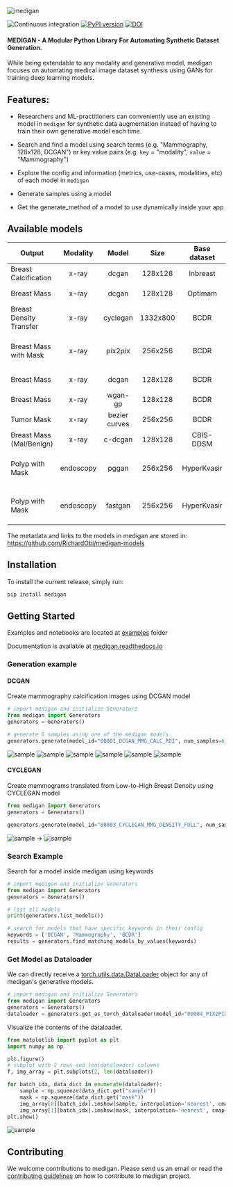 <!-- # MEDIGAN -->
<!-- ![medigan](medigan_logo_1.png) -->
![medigan](docs/source/_static/medigan_logo.png)

![Continuous integration](https://github.com/RichardObi/medigan/actions/workflows/python-ci.yml/badge.svg)
[![PyPI version](https://badge.fury.io/py/medigan.svg)](https://badge.fury.io/py/medigan)
[![DOI](https://zenodo.org/badge/DOI/10.5281/zenodo.6327625.svg)](https://doi.org/10.5281/zenodo.6327625)

#### MEDIGAN - A Modular Python Library For Automating Synthetic Dataset Generation.

While being extendable to any modality and generative model, medigan focuses on automating medical image dataset synthesis using GANs for training deep learning models.

## Features:

- Researchers and ML-practitioners can conveniently use an existing model in `medigan` for synthetic data augmentation instead of having to train their own generative model each time.

- Search and find a model using search terms (e.g. "Mammography, 128x128, DCGAN") or key value pairs (e.g. `key` = "modality", `value` = "Mammography")

- Explore the config and information (metrics, use-cases, modalities, etc) of each model in `medigan`

- Generate samples using a model

- Get the generate_method of a model to use dynamically inside your app

## Available models

| Output                       | Modality |     Model     |   Size   | Base dataset | Sample  |  ID   |
|-----------------------------|:--------:|:-------------:|:--------:|:------------:|:------:|:------:|
| Breast Calcification        |   x-ray  |     dcgan     |  128x128 |   Inbreast   |  ![sample](docs/source/_static/samples/00001.png) | <sub> 00001_DCGAN_MMG_CALC_ROI </sub>  | 
| Breast Mass                 |   x-ray  |     dcgan     |  128x128 |    Optimam   |  ![sample](docs/source/_static/samples/00002.png) | <sub> 00002_DCGAN_MMG_MASS_ROI </sub>         |
| Breast Density Transfer     |   x-ray  |    cyclegan   | 1332x800 |     BCDR     |  ![sample](docs/source/_static/samples/00003.png) | <sub> 00003_CYCLEGAN_MMG_DENSITY_FULL </sub>  |
| Breast Mass with Mask       |   x-ray  |    pix2pix    |  256x256 |     BCDR     |  ![sample](docs/source/_static/samples/00004.png) ![sample](docs/source/_static/samples/00004_mask.png) | <sub> 00004_PIX2PIX_MASKTOMASS_BREAST_MG_SYNTHESIS </sub> |
| Breast Mass                 |   x-ray  |     dcgan     |  128x128 |     BCDR     |  ![sample](docs/source/_static/samples/00005.png) | <sub> 00005_DCGAN_MMG_MASS_ROI </sub>         | 
| Breast Mass                 |   x-ray  |    wgan-gp    |  128x128 |     BCDR     |  ![sample](docs/source/_static/samples/00006.png) | <sub> 00006_WGANGP_MMG_MASS_ROI </sub>        | 
| Tumor Mask                  |   x-ray  |    bezier curves    |  256x256 |     BCDR     |  ![sample](docs/source/_static/samples/00007.png) | <sub> 00007_BEZIERCURVE_TUMOUR_MASK </sub>        | 
| Breast Mass (Mal/Benign)    |   x-ray  |    c-dcgan     |  128x128 |     CBIS-DDSM     |  ![sample](docs/source/_static/samples/00008.png) | <sub> 00008_C-DCGAN_MMG_MASSES </sub>        | 
| Polyp with Mask             |   endoscopy  |    pggan   |  256x256 |     HyperKvasir     |  ![sample](docs/source/_static/samples/00009.png)![sample](docs/source/_static/samples/00009_mask.png) | <sub> 00009_PGGAN_POLYP_PATCHES_W_MASKS </sub>        | 
| Polyp with Mask             |   endoscopy  |    fastgan |  256x256 |     HyperKvasir     |  ![sample](docs/source/_static/samples/00010.png)![sample](docs/source/_static/samples/00010_mask.png) | <sub> 00010_FASTGAN_POLYP_PATCHES_W_MASKS </sub>      | 

[comment]: <> (| Spine Bone Cement Injection |    CT    |    biceps     |  128x128 |     VerSe    | <sub> to be announced </sub>                  |        |)

The metadata and links to the models in medigan are stored in: https://github.com/RichardObi/medigan-models

## Installation
To install the current release, simply run:
```python
pip install medigan
```

## Getting Started
Examples and notebooks are located at [examples](examples) folder

Documentation is available at [medigan.readthedocs.io](https://medigan.readthedocs.io/en/latest/)


### Generation example
#### DCGAN 
Create mammography calcification images using DCGAN model
```python
# import medigan and initialize Generators
from medigan import Generators
generators = Generators()

# generate 6 samples using one of the medigan models
generators.generate(model_id="00001_DCGAN_MMG_CALC_ROI", num_samples=6)
```
![sample](docs/source/_static/samples/dcgan/gan_sample_1.png)
![sample](docs/source/_static/samples/dcgan/gan_sample_2.png)
![sample](docs/source/_static/samples/dcgan/gan_sample_3.png)
![sample](docs/source/_static/samples/dcgan/gan_sample_4.png)
![sample](docs/source/_static/samples/dcgan/3.png)
![sample](docs/source/_static/samples/dcgan/gan_sample_5.png)


#### CYCLEGAN 
Create mammograms translated from Low-to-High Breast Density using CYCLEGAN model
```python
from medigan import Generators
generators = Generators()

generators.generate(model_id="00003_CYCLEGAN_MMG_DENSITY_FULL", num_samples=1)
```
![sample](docs/source/_static/samples/cyclegan/sample_image_5_low.png)
&rarr;
![sample](docs/source/_static/samples/cyclegan/sample_image_5_high.png)


### Search Example
Search for a model inside medigan using keywords
```python
# import medigan and initialize Generators
from medigan import Generators
generators = Generators()

# list all models
print(generators.list_models())

# search for models that have specific keywords in their config
keywords = ['DCGAN', 'Mammography', 'BCDR']
results = generators.find_matching_models_by_values(keywords)
```

### Get Model as Dataloader 
We can directly receive a [torch.utils.data.DataLoader](https://pytorch.org/docs/stable/data.html#torch.utils.data.DataLoader) object for any of medigan's generative models.
```python
# import medigan and initialize Generators
from medigan import Generators
generators = Generators()
dataloader = generators.get_as_torch_dataloader(model_id="00004_PIX2PIX_MASKTOMASS_BREAST_MG_SYNTHESIS", num_samples=3)
```

Visualize the contents of the dataloader.
```python
from matplotlib import pyplot as plt
import numpy as np

plt.figure()
# subplot with 2 rows and len(dataloader) columns
f, img_array = plt.subplots(2, len(dataloader)) 

for batch_idx, data_dict in enumerate(dataloader):
    sample = np.squeeze(data_dict.get("sample"))
    mask = np.squeeze(data_dict.get("mask"))
    img_array[0][batch_idx].imshow(sample, interpolation='nearest', cmap='gray')
    img_array[1][batch_idx].imshow(mask, interpolation='nearest', cmap='gray')
plt.show()
```
![sample](docs/source/_static/samples/gan_sample_00004_dataloader.png)

## Contributing
We welcome contributions to medigan. Please send us an email or read the [contributing guidelines](CONTRIBUTING.md) on how to contribute to medigan project.
